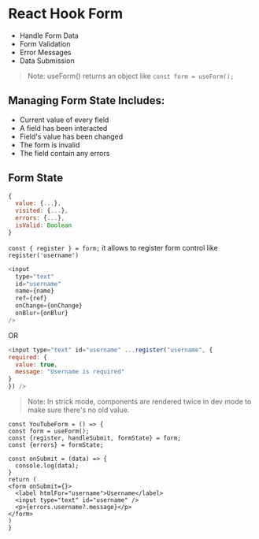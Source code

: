 # React Hook Form                   

- Handle Form Data          
- Form Validation  
- Error Messages 
- Data Submission

> Note: useForm() returns an object like `const form = useForm();`

## Managing Form State Includes:

- Current value of every field
- A field has been interacted
- Field's value has been changed
- The form is invalid
- The field contain any errors

## Form State 
```js
{
  value: {...},
  visited: {...},
  errors: {...},
  isValid: Boolean
}
```

`const { register } = form;`
it allows to register form control like `register('username')`

```js
<input 
  type="text"
  id="username"
  name={name}
  ref={ref}
  onChange={onChange}
  onBlur={onBlur}
/>
```
OR
```js
<input type="text" id="username" ...register("username", {
required: {
  value: true,
  message: "Username is required"
}
}) />
```

> Note: In strick mode, components are rendered twice in dev mode to make sure there's no old value. 


```tsx
const YouTubeForm = () => {
const form = useForm();
const {register, handleSubmit, formState} = form;
const {errors} = formState;

const onSubmit = (data) => {
  console.log(data);
}
return (
<form onSubmit={}>
  <label htmlFor="username">Username</label> 
  <input type="text" id="username" />
  <p>{errors.username?.message}</p>
</form>
)
}
```

